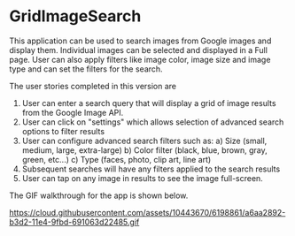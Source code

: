 # GridImageSearch

This application can be used to search images from Google images and display them. Individual images can be selected and displayed
in a Full page. User can also apply filters like image color, image size and image type and can set the filters for the search.

The user stories completed in this version are

1) User can enter a search query that will display a grid of image results from the Google Image API.
2) User can click on "settings" which allows selection of advanced search options to filter results
3) User can configure advanced search filters such as:
  a) Size (small, medium, large, extra-large)
  b) Color filter (black, blue, brown, gray, green, etc...)
  c)  Type (faces, photo, clip art, line art)
4)  Subsequent searches will have any filters applied to the search results
5)  User can tap on any image in results to see the image full-screen.

The GIF walkthrough for the app is shown below.

https://cloud.githubusercontent.com/assets/10443670/6198861/a6aa2892-b3d2-11e4-9fbd-691063d22485.gif
